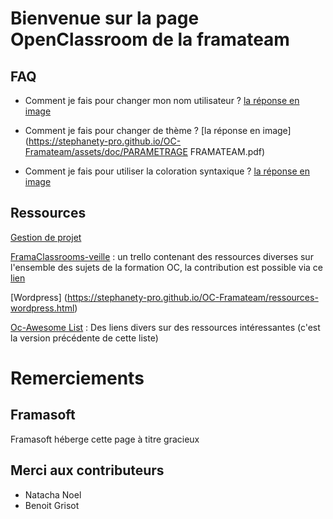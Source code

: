 # Bienvenue sur la page OpenClassroom de la framateam

## FAQ

- Comment je fais pour changer mon nom utilisateur ?
[la réponse en image](https://stephanety-pro.github.io/OC-Framateam/assets/doc/Framateam.pdf)


- Comment je fais pour changer de thème ?
[la réponse en image](https://stephanety-pro.github.io/OC-Framateam/assets/doc/PARAMETRAGE FRAMATEAM.pdf)

- Comment je fais pour utiliser la coloration syntaxique ?
[la réponse en image](https://stephanety-pro.github.io/OC-Framateam/coloration_syntaxique.html)

## Ressources
[Gestion de projet](https://stephanety-pro.github.io/OC-Framateam/ressources-projets.html)

[FramaClassrooms-veille](https://trello.com/b/kU7m0CDE) : un trello contenant des ressources diverses sur l'ensemble des sujets de la formation OC, la contribution est possible via ce [lien](https://trello.com/invite/b/kU7m0CDE/4547de55d3929b44f2a00073d0d76dd4/framaclassrooms-veille)

[Wordpress] (https://stephanety-pro.github.io/OC-Framateam/ressources-wordpress.html)

[Oc-Awesome List](https://github.com/StephaneTy-Pro/OC-Awesome-List) : Des liens divers sur des ressources intéressantes (c'est la version précédente de cette liste)

# Remerciements

## Framasoft 
Framasoft héberge cette page à titre gracieux

## Merci aux contributeurs

 - Natacha Noel
 - Benoit Grisot
 
